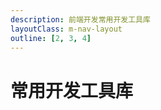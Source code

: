 ```yaml
---
description: 前端开发常用开发工具库
layoutClass: m-nav-layout
outline: [2, 3, 4]
---
```


<script setup lang="ts">
import { NAV_DATA } from './devData'
</script>
<style src="./index.scss"></style>

# 常用开发工具库

<MNavLinks v-for="{title, items} in NAV_DATA" :title="title" :items="items"/>
